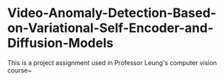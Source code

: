 # Video-Anomaly-Detection-Based-on-Variational-Self-Encoder-and-Diffusion-Models
This is a project assignment used in Professor Leung's computer vision course~
